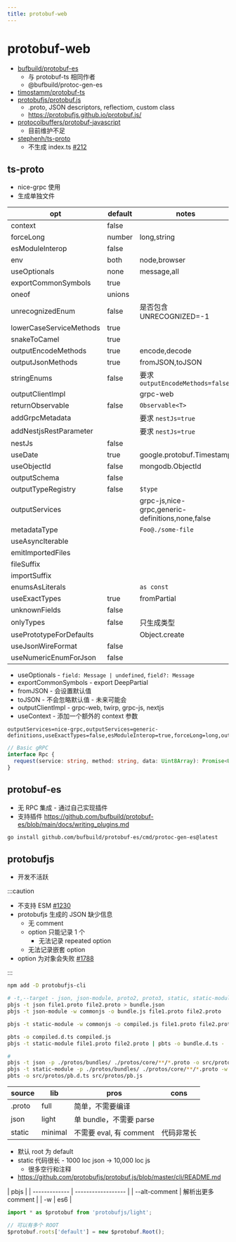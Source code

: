 ```yaml
---
title: protobuf-web
---
```


# protobuf-web

- [bufbuild/protobuf-es](https://github.com/bufbuild/protobuf-es)
  - 与 protobuf-ts 相同作者
  - @bufbuild/protoc-gen-es
- [timostamm/protobuf-ts](https://github.com/timostamm/protobuf-ts)
- [protobufjs/protobuf.js](https://github.com/protobufjs/protobuf.js)
  - .proto, JSON descriptors, reflectiom, custom class
  - https://protobufjs.github.io/protobuf.js/
- [protocolbuffers/protobuf-javascript](https://github.com/protocolbuffers/protobuf-javascript)
  - 目前维护不足
- [stephenh/ts-proto](https://github.com/stephenh/ts-proto)
  - 不生成 index.ts [#212](https://github.com/stephenh/ts-proto/issues/212)

## ts-proto

- nice-grpc 使用
- 生成单独文件

| opt                     | default | notes                                            |
| ----------------------- | ------- | ------------------------------------------------ |
| context                 | false   |
| forceLong               | number  | long,string                                      |
| esModuleInterop         | false   |
| env                     | both    | node,browser                                     |
| useOptionals            | none    | message,all                                      |
| exportCommonSymbols     | true    |
| oneof                   | unions  |
| unrecognizedEnum        | false   | 是否包含 UNRECOGNIZED=-1                         |
| lowerCaseServiceMethods | true    |
| snakeToCamel            | true    |
| outputEncodeMethods     | true    | encode,decode                                    |
| outputJsonMethods       | true    | fromJSON,toJSON                                  |
| stringEnums             | false   | 要求 `outputEncodeMethods=false`                 |
| outputClientImpl        |         | grpc-web                                         |
| returnObservable        | false   | `Observable<T>`                                  |
| addGrpcMetadata         |         | 要求 `nestJs=true`                               |
| addNestjsRestParameter  |         | 要求 `nestJs=true`                               |
| nestJs                  | false   |
| useDate                 | true    | google.protobuf.Timestamp                        |
| useObjectId             | false   | mongodb.ObjectId                                 |
| outputSchema            | false   |
| outputTypeRegistry      | false   | `$type`                                          |
| outputServices          |         | grpc-js,nice-grpc,generic-definitions,none,false |
| metadataType            |         | `Foo@./some-file`                                |
| useAsyncIterable        |
| emitImportedFiles       |
| fileSuffix              |
| importSuffix            |
| enumsAsLiterals         |         | `as const`                                       |
| useExactTypes           | true    | fromPartial                                      |
| unknownFields           | false   |
| onlyTypes               | false   | 只生成类型                                       |
| usePrototypeForDefaults |         | Object.create                                    |
| useJsonWireFormat       | false   |
| useNumericEnumForJson   | false   |

- useOptionals - `field: Message | undefined`, `field?: Message`
- exportCommonSymbols - export DeepPartial
- fromJSON - 会设置默认值
- toJSON - 不会忽略默认值 - 未来可能会
- outputClientImpl - grpc-web, twirp, grpc-js, nextjs
- useContext - 添加一个额外的 context 参数

```
outputServices=nice-grpc,outputServices=generic-definitions,useExactTypes=false,esModuleInterop=true,forceLong=long,outputTypeRegistry=true
```

```ts
// Basic gRPC
interface Rpc {
  request(service: string, method: string, data: Uint8Array): Promise<Uint8Array>;
}
```

## protobuf-es

- 无 RPC 集成 - 通过自己实现插件
- 支持插件 https://github.com/bufbuild/protobuf-es/blob/main/docs/writing_plugins.md

```bash
go install github.com/bufbuild/protobuf-es/cmd/protoc-gen-es@latest
```

## protobufjs

- 开发不活跃

:::caution

- 不支持 ESM [#1230](https://github.com/protobufjs/protobuf.js/issues/1230)
- protobufjs 生成的 JSON 缺少信息
  - 无 comment
  - option 只能记录 1 个
    - 无法记录 repeated option
  - 无法记录嵌套 option
- option 为对象会失败 [#1788](https://github.com/protobufjs/protobuf.js/issues/1788)

:::

```bash
npm add -D protobufjs-cli

# -t,--target - json, json-module, proto2, proto3, static, static-module
pbjs -t json file1.proto file2.proto > bundle.json
pbjs -t json-module -w commonjs -o bundle.js file1.proto file2.proto

pbjs -t static-module -w commonjs -o compiled.js file1.proto file2.proto

pbts -o compiled.d.ts compiled.js
pbjs -t static-module file1.proto file2.proto | pbts -o bundle.d.ts -

#
pbjs -t json -p ./protos/bundles/ ./protos/core/**/*.proto -o src/protos/pb.json
pbjs -t static-module -p ./protos/bundles/ ./protos/core/**/*.proto -w es6 -o src/protos/pb.js
pbts -o src/protos/pb.d.ts src/protos/pb.js
```

| source | lib     | pros                    | cons       |
| ------ | ------- | ----------------------- | ---------- |
| .proto | full    | 简单，不需要编译        |
| json   | light   | 单 bundle，不需要 parse |
| static | minimal | 不需要 eval, 有 comment | 代码非常长 |

- 默认 root 为 default
- static 代码很长 - 1000 loc json -> 10,000 loc js
  - 很多空行和注释
- https://github.com/protobufjs/protobuf.js/blob/master/cli/README.md

| pbjs          |
| ------------- | ------------------ |
| --alt-comment | 解析出更多 comment |
| -w            | es6                |

```js
import * as $protobuf from 'protobufjs/light';

// 可以有多个 ROOT
$protobuf.roots['default'] = new $protobuf.Root();
```
